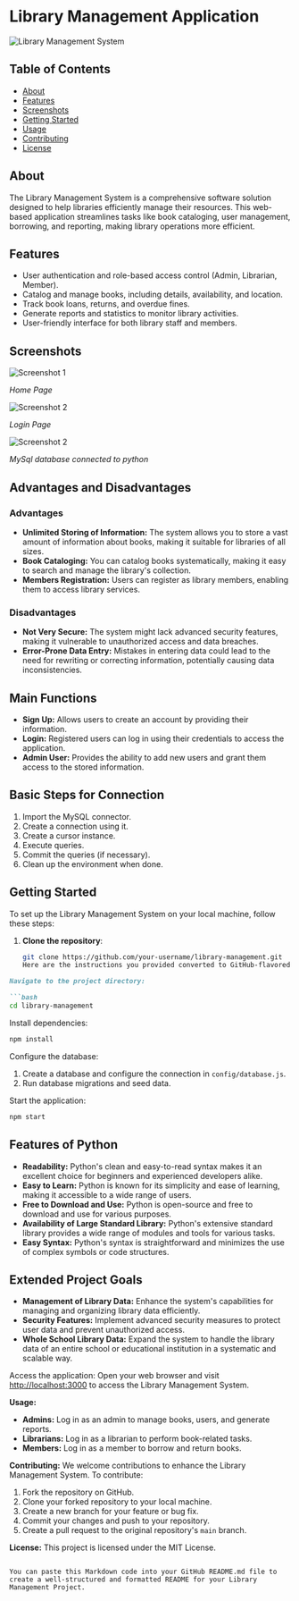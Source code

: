 # Library Management Application

![Library Management System](https://i.pinimg.com/736x/a7/91/0c/a7910cf32f182c9ea34022abb7839980--library-logo-library-design.jpg)

## Table of Contents
- [About](#about)
- [Features](#features)
- [Screenshots](#screenshots)
- [Getting Started](#getting-started)
- [Usage](#usage)
- [Contributing](#contributing)
- [License](#license)

## About
The Library Management System is a comprehensive software solution designed to help libraries efficiently manage their resources. This web-based application streamlines tasks like book cataloging, user management, borrowing, and reporting, making library operations more efficient.

## Features
- User authentication and role-based access control (Admin, Librarian, Member).
- Catalog and manage books, including details, availability, and location.
- Track book loans, returns, and overdue fines.
- Generate reports and statistics to monitor library activities.
- User-friendly interface for both library staff and members.

## Screenshots
![Screenshot 1](/home.png)

*Home Page*

![Screenshot 2](/login.png)

*Login Page*

![Screenshot 2](/db.png)

*MySql database connected to python*

## Advantages and Disadvantages
### Advantages
- **Unlimited Storing of Information:** The system allows you to store a vast amount of information about books, making it suitable for libraries of all sizes.
- **Book Cataloging:** You can catalog books systematically, making it easy to search and manage the library's collection.
- **Members Registration:** Users can register as library members, enabling them to access library services.

### Disadvantages
- **Not Very Secure:** The system might lack advanced security features, making it vulnerable to unauthorized access and data breaches.
- **Error-Prone Data Entry:** Mistakes in entering data could lead to the need for rewriting or correcting information, potentially causing data inconsistencies.

## Main Functions
- **Sign Up:** Allows users to create an account by providing their information.
- **Login:** Registered users can log in using their credentials to access the application.
- **Admin User:** Provides the ability to add new users and grant them access to the stored information.

## Basic Steps for Connection
1. Import the MySQL connector.
2. Create a connection using it.
3. Create a cursor instance.
4. Execute queries.
5. Commit the queries (if necessary).
6. Clean up the environment when done.

## Getting Started
To set up the Library Management System on your local machine, follow these steps:

1. **Clone the repository**:
   ```bash
   git clone https://github.com/your-username/library-management.git
   Here are the instructions you provided converted to GitHub-flavored Markdown code:

```markdown
Navigate to the project directory:

```bash
cd library-management
```

Install dependencies:

```bash
npm install
```

Configure the database:

1. Create a database and configure the connection in `config/database.js`.
2. Run database migrations and seed data.

Start the application:

```bash
npm start
```

## Features of Python
- **Readability:** Python's clean and easy-to-read syntax makes it an excellent choice for beginners and experienced developers alike.
- **Easy to Learn:** Python is known for its simplicity and ease of learning, making it accessible to a wide range of users.
- **Free to Download and Use:** Python is open-source and free to download and use for various purposes.
- **Availability of Large Standard Library:** Python's extensive standard library provides a wide range of modules and tools for various tasks.
- **Easy Syntax:** Python's syntax is straightforward and minimizes the use of complex symbols or code structures.

## Extended Project Goals
- **Management of Library Data:** Enhance the system's capabilities for managing and organizing library data efficiently.
- **Security Features:** Implement advanced security measures to protect user data and prevent unauthorized access.
- **Whole School Library Data:** Expand the system to handle the library data of an entire school or educational institution in a systematic and scalable way.
  
Access the application:
Open your web browser and visit [http://localhost:3000](http://localhost:3000) to access the Library Management System.

**Usage:**
- **Admins:** Log in as an admin to manage books, users, and generate reports.
- **Librarians:** Log in as a librarian to perform book-related tasks.
- **Members:** Log in as a member to borrow and return books.

**Contributing:**
We welcome contributions to enhance the Library Management System. To contribute:

1. Fork the repository on GitHub.
2. Clone your forked repository to your local machine.
3. Create a new branch for your feature or bug fix.
4. Commit your changes and push to your repository.
5. Create a pull request to the original repository's `main` branch.

**License:**
This project is licensed under the MIT License.
```

You can paste this Markdown code into your GitHub README.md file to create a well-structured and formatted README for your Library Management Project.
